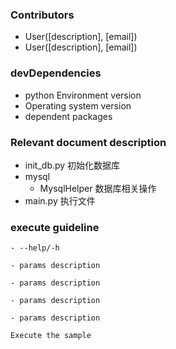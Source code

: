 ### Contributors

- User([description], [email])
- User([description], [email])

### devDependencies

- python Environment version 
- Operating system version
- dependent packages

### Relevant document description

- init_db.py                初始化数据库
- mysql
     - MysqlHelper          数据库相关操作
- main.py                   执行文件

### execute  guideline

`- --help/-h`

`- params description`

`- params description`

`- params description`

`- params description`

`Execute the sample`

